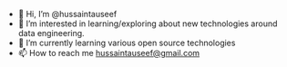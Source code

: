 - 👋 Hi, I’m @hussaintauseef
- 👀 I’m interested in learning/exploring about new technologies around data engineering.
- 🌱 I’m currently learning various open source technologies
- 📫 How to reach me hussaintauseef@gmail.com

<!---
hussaintauseef/hussaintauseef is a ✨ special ✨ repository because its `README.md` (this file) appears on your GitHub profile.
You can click the Preview link to take a look at your changes.
--->
